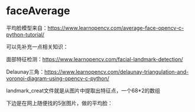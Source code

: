 # faceAverage
平均脸模型来自：https://www.learnopencv.com/average-face-opencv-c-python-tutorial/

可以先补充一点相关知识：

面部特征检测：https://www.learnopencv.com/facial-landmark-detection/

Delaunay三角：https://www.learnopencv.com/delaunay-triangulation-and-voronoi-diagram-using-opencv-c-python/

landmark_creat文件就是从图片中提取出特征点，一个68*2的数组

下边是在网上随便找的5张图片，做的平均脸：
